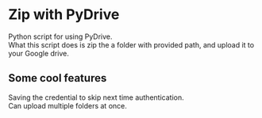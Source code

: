 # Zip with PyDrive
Python script for using PyDrive.<br />
What this script does is zip the a folder with provided path, and upload it to your Google drive.

## Some cool features

Saving the credential to skip next time authentication.<br />
Can upload multiple folders at once.

